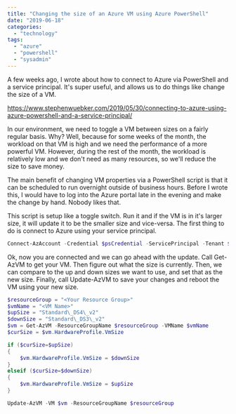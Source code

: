 ```yaml
---
title: "Changing the size of an Azure VM using Azure PowerShell"
date: "2019-06-18"
categories: 
  - "technology"
tags: 
  - "azure"
  - "powershell"
  - "sysadmin"
---
```


A few weeks ago, I wrote about how to connect to Azure via PowerShell and a service principal. It's super useful, and allows us to do things like change the size of a VM.

https://www.stephenwuebker.com/2019/05/30/connecting-to-azure-using-azure-powershell-and-a-service-principal/

In our environment, we need to toggle a VM between sizes on a fairly regular basis. Why? Well, because for some weeks of the month, the workload on that VM is high and we need the performance of a more powerful VM. However, during the rest of the month, the workload is relatively low and we don't need as many resources, so we'll reduce the size to save money.

The main benefit of changing VM properties via a PowerShell script is that it can be scheduled to run overnight outside of business hours. Before I wrote this, I would have to log into the Azure portal late in the evening and make the change by hand. Nobody likes that.

This script is setup like a toggle switch. Run it and if the VM is in it's larger size, it will update it to be the smaller size and vice-versa. The first thing to do is connect to Azure using your service principal.

```powershell
Connect-AzAccount -Credential $psCredential -ServicePrincipal -Tenant $tenantID -Subscription $subscriptionID
```

Ok, now you are connected and we can go ahead with the update. Call Get-AzVM to get your VM. Then figure out what the size is currently. Then, we can compare to the up and down sizes we want to use, and set that as the new size. Finally, call Update-AzVM to save your changes and reboot the VM using your new size.

```powershell
$resourceGroup = "<Your Resource Group>"
$vmName = "<VM Name>"
$upSize = "Standard\_DS4\_v2"
$downSize = "Standard\_DS3\_v2"
$vm = Get-AzVM -ResourceGroupName $resourceGroup -VMName $vmName
$curSize = $vm.HardwareProfile.VmSize

if ($curSize=$upSize)
{ 
    $vm.HardwareProfile.VmSize = $downSize
}
elseif ($curSize=$downSize)
{
    $vm.HardwareProfile.VmSize = $upSize
}

Update-AzVM -VM $vm -ResourceGroupName $resourceGroup
```
